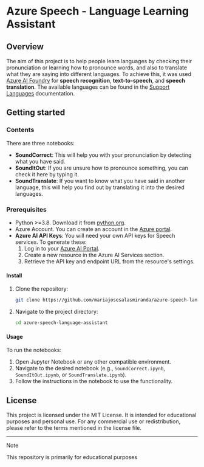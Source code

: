 # Azure Speech - Language Learning Assistant

## Overview
The aim of this project is to help people learn languages by checking their pronunciation or learning how to pronounce words, and also to translate what they are saying into different languages. To achieve this, it was used [Azure AI Foundry](https://azure.microsoft.com/en-us/products/ai-studio/) for __speech recognition__, __text-to-speech__, and __speech translation__. The available languages can be found in the [Support Languages](https://learn.microsoft.com/en-us/azure/ai-services/speech-service/language-support?utm_source=chatgpt.com&tabs=stt) documentation.

## Getting started
### Contents
There are three notebooks:
- **SoundCorrect**: This will help you with your pronunciation by detecting what you have said.
- **SoundItOut**: If you are unsure how to pronounce something, you can check it here by typing it.
- **SoundTranslate**: If you want to know what you have said in another language, this will help you find out by translating it into the desired languages.

### Prerequisites
- Python >=3.8. Download it from [python.org](https://www.python.org/downloads/).
- Azure Account. You can create an account in the [Azure portal](https://azure.microsoft.com/en-us/get-started/azure-portal).
- **Azure AI API Keys**: You will need your own API keys for Speech services. To generate these:  
  1. Log in to your [Azure AI Portal](https://azure.microsoft.com/en-us/solutions/ai/?msockid=3009fcab721967863423e8d173d86651).  
  2. Create a new resource in the Azure AI Services section.  
  3. Retrieve the API key and endpoint URL from the resource's settings.  

#### Install 
1. Clone the repository:
   ```bash
   git clone https://github.com/mariajosesalasmiranda/azure-speech-language-assistant.git
   ```
2. Navigate to the project directory:
   ```bash
   cd azure-speech-language-assistant
   ```

#### Usage
To run the notebooks:
1. Open Jupyter Notebook or any other compatible environment.
2. Navigate to the desired notebook (e.g., `SoundCorrect.ipynb`, `SoundItOut.ipynb`, or `SoundTranslate.ipynb`).
3. Follow the instructions in the notebook to use the functionality.

## License 
This project is licensed under the MIT License. It is intended for educational purposes and personal use. For any commercial use or redistribution, please refer to the terms mentioned in the license file.

---

> [!Note]
>  This repository is primarily for educational purposes

